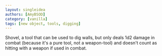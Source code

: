 ```yaml
---
layout: singleidea
authors: [AmyBSOD]
category: [vanilla]
tags: [new object, tools, digging]
---
```

Shovel, a tool that can be used to dig walls, but only deals 1d2 damage in combat (because it's a pure tool, not a weapon-tool) and doesn't count as hitting with a weapon if used in combat.
